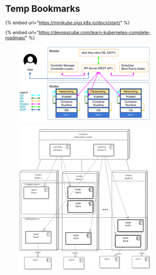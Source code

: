 # Temp Bookmarks

{% embed url="https://minikube.sigs.k8s.io/docs/start/" %}

{% embed url="https://devopscube.com/learn-kubernetes-complete-roadmap/" %}



<figure><img src=".gitbook/assets/image (19).png" alt=""><figcaption></figcaption></figure>



<figure><img src=".gitbook/assets/image (21).png" alt=""><figcaption></figcaption></figure>
